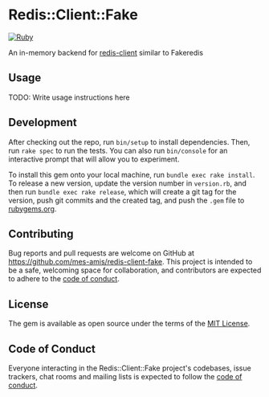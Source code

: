 # Redis::Client::Fake

[![Ruby](https://github.com/mes-amis/redis-client-fake/actions/workflows/main.yml/badge.svg)](https://github.com/mes-amis/redis-client-fake/actions/workflows/main.yml)

An in-memory backend for [redis-client](https://github.com/redis-rb/redis-client) similar to Fakeredis

## Usage

TODO: Write usage instructions here

## Development

After checking out the repo, run `bin/setup` to install dependencies. Then, run `rake spec` to run the tests. You can also run `bin/console` for an interactive prompt that will allow you to experiment.

To install this gem onto your local machine, run `bundle exec rake install`. To release a new version, update the version number in `version.rb`, and then run `bundle exec rake release`, which will create a git tag for the version, push git commits and the created tag, and push the `.gem` file to [rubygems.org](https://rubygems.org).

## Contributing

Bug reports and pull requests are welcome on GitHub at https://github.com/mes-amis/redis-client-fake. This project is intended to be a safe, welcoming space for collaboration, and contributors are expected to adhere to the [code of conduct](https://github.com/mes-amis/redis-client-fake/blob/main/CODE_OF_CONDUCT.md).

## License

The gem is available as open source under the terms of the [MIT License](https://opensource.org/licenses/MIT).

## Code of Conduct

Everyone interacting in the Redis::Client::Fake project's codebases, issue trackers, chat rooms and mailing lists is expected to follow the [code of conduct](https://github.com/mes-amis/redis-client-fake/blob/main/CODE_OF_CONDUCT.md).

